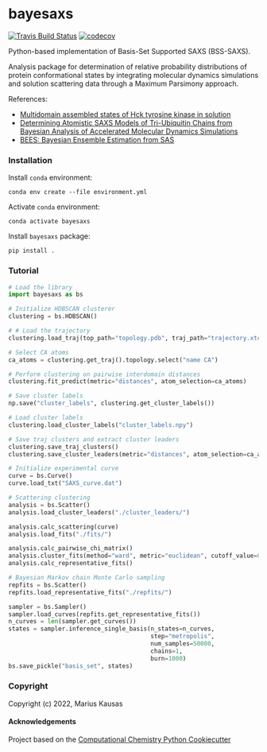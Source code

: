 bayesaxs
==============================
[//]: # (Badges)
[![Travis Build Status](https://travis-ci.org/REPLACE_WITH_OWNER_ACCOUNT/bayesaxs.png)](https://travis-ci.org/REPLACE_WITH_OWNER_ACCOUNT/bayesaxs)
[![codecov](https://codecov.io/gh/REPLACE_WITH_OWNER_ACCOUNT/bayesaxs/branch/master/graph/badge.svg)](https://codecov.io/gh/REPLACE_WITH_OWNER_ACCOUNT/bayesaxs/branch/master)

Python-based implementation of Basis-Set Supported SAXS (BSS-SAXS).

Analysis package for determination of relative probability distributions of protein conformational states by integrating molecular dynamics simulations and solution scattering data through a Maximum Parsimony approach. 

References: 

- [Multidomain assembled states of Hck tyrosine kinase in solution](https://www.pnas.org/content/107/36/15757)
- [Determining Atomistic SAXS Models of Tri-Ubiquitin Chains from Bayesian Analysis of Accelerated Molecular Dynamics Simulations](https://pubs.acs.org/doi/abs/10.1021/acs.jctc.7b00059)
- [BEES: Bayesian Ensemble Estimation from SAS](https://www.cell.com/biophysj/fulltext/S0006-3495%2819%2930513-2)

### Installation 

Install `conda` environment:

```
conda env create --file environment.yml
```

Activate `conda` environment:

```
conda activate bayesaxs
```

Install `bayesaxs` package:

```
pip install .
```

### Tutorial

```python
# Load the library
import bayesaxs as bs

# Initialize HDBSCAN clusterer
clustering = bs.HDBSCAN()

# # Load the trajectory
clustering.load_traj(top_path="topology.pdb", traj_path="trajectory.xtc")

# Select CA atoms
ca_atoms = clustering.get_traj().topology.select("name CA")

# Perform clustering on pairwise interdomain distances
clustering.fit_predict(metric="distances", atom_selection=ca_atoms)

# Save cluster labels
np.save("cluster_labels", clustering.get_cluster_labels())

# Load cluster labels
clustering.load_cluster_labels("cluster_labels.npy")

# Save traj clusters and extract cluster leaders
clustering.save_traj_clusters()
clustering.save_cluster_leaders(metric="distances", atom_selection=ca_atoms)

# Initialize experimental curve
curve = bs.Curve()
curve.load_txt("SAXS_curve.dat")

# Scattering clustering
analysis = bs.Scatter()
analysis.load_cluster_leaders("./cluster_leaders/")

analysis.calc_scattering(curve)
analysis.load_fits("./fits/")

analysis.calc_pairwise_chi_matrix()
analysis.cluster_fits(method="ward", metric="euclidean", cutoff_value=0.15)
analysis.calc_representative_fits()

# Bayesian Markov chain Monte Carlo sampling
repfits = bs.Scatter()
repfits.load_representative_fits("./repfits/")

sampler = bs.Sampler()
sampler.load_curves(repfits.get_representative_fits())
n_curves = len(sampler.get_curves())
states = sampler.inference_single_basis(n_states=n_curves,
                                        step="metropolis",
                                        num_samples=50000,
                                        chains=1,
                                        burn=1000)
bs.save_pickle("basis_set", states)
```


### Copyright

Copyright (c) 2022, Marius Kausas

#### Acknowledgements
 
Project based on the 
[Computational Chemistry Python Cookiecutter](https://github.com/choderalab/cookiecutter-python-comp-chem)

